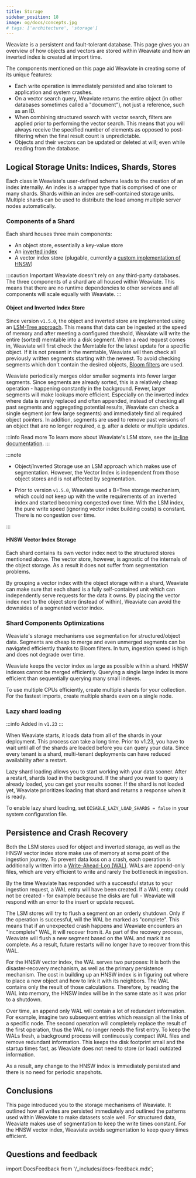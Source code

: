 ```yaml
---
title: Storage
sidebar_position: 18
image: og/docs/concepts.jpg
# tags: ['architecture', 'storage']
---
```


Weaviate is a persistent and fault-tolerant database. This page gives you an overview of how objects and vectors are stored within Weaviate and how an inverted index is created at import time.

The components mentioned on this page aid Weaviate in creating some of its unique features:

* Each write operation is immediately persisted and also tolerant to application and system crashes.
* On a vector search query, Weaviate returns the entire object (in other databases sometimes called a "document"), not just a reference, such as an ID.
* When combining structured search with vector search, filters are applied prior to performing the vector search. This means that you will always receive the specified number of elements as opposed to post-filtering when the final result count is unpredictable.
* Objects and their vectors can be updated or deleted at will; even while reading from the database.

## Logical Storage Units: Indices, Shards, Stores

Each class in Weaviate's user-defined schema leads to the creation of an index internally. An index is a wrapper type that is comprised of one or many shards. Shards within an index are self-contained storage units. Multiple shards can be used to distribute the load among multiple server nodes automatically.

### Components of a Shard

Each shard houses three main components:

* An object store, essentially a key-value store
* An [inverted index](https://en.wikipedia.org/wiki/Inverted_index)
* A vector index store (plugable, currently a [custom implementation of HNSW](/developers/weaviate/concepts/vector-index.md#hnsw))

:::caution Important
Weaviate doesn't rely on any third-party databases. The three components of a shard are all housed within Weaviate. This means that there are no runtime dependencies to other services and all components will scale equally with Weaviate.
:::

#### Object and Inverted Index Store

Since version `v1.5.0`, the object and inverted store are implemented using an [LSM-Tree approach](https://en.wikipedia.org/wiki/Log-structured_merge-tree). This means that data can be ingested at the speed of memory and after meeting a configured threshold, Weaviate will write the entire (sorted) memtable into a disk segment. When a read request comes in, Weaviate will first check the Memtable for the latest update for a specific object. If it is not present in the memtable, Weaviate will then check all previously written segments starting with the newest. To avoid checking segments which don't contain the desired objects, [Bloom filters](https://en.wikipedia.org/wiki/Bloom_filter) are used.

Weaviate periodically merges older smaller segments into fewer larger segments. Since segments are already sorted, this is a relatively cheap operation - happening constantly in the background. Fewer, larger segments will make lookups more efficient. Especially on the inverted index where data is rarely replaced and often appended, instead of checking all past segments and aggregating potential results, Weaviate can check a single segment (or few large segments) and immediately find all required object pointers. In addition, segments are used to remove past versions of an object that are no longer required, e.g. after a delete or multiple updates.

:::info Read more
To learn more about Weaviate's LSM store, see the [in-line documentation](https://pkg.go.dev/github.com/weaviate/weaviate/adapters/repos/db/lsmkv).
:::

:::note

- Object/Inverted Storage use an LSM approach which makes use of segmentation. However, the Vector Index is independent from those object stores and is not affected by segmentation.

- Prior to version `v1.5.0`, Weaviate used a B+Tree storage mechanism, which could not keep up with the write requirements of an inverted index and started becoming congested over time. With the LSM index, the pure write speed (ignoring vector index building costs) is constant. There is no congestion over time.

:::

#### HNSW Vector Index Storage

Each shard contains its own vector index next to the structured stores mentioned above. The vector store, however, is agnostic of the internals of the object storage. As a result it does not suffer from segmentation problems.

By grouping a vector index with the object storage within a shard, Weaviate can make sure that each shard is a fully self-contained unit which can independently serve requests for the data it owns. By placing the vector index next to the object store (instead of within), Weaviate can avoid the downsides of a segmented vector index.

### Shard Components Optimizations

Weaviate's storage mechanisms use segmentation for structured/object data. Segments are cheap to merge and even unmerged segments can be navigated efficiently thanks to Bloom filters. In turn, ingestion speed is high and does not degrade over time.

Weaviate keeps the vector index as large as possible within a shard. HNSW indexes cannot be merged efficiently. Querying a single large index is more efficient than sequentially querying many small indexes.

To use multiple CPUs efficiently, create multiple shards for your collection. For the fastest imports, create multiple shards even on a single node.

### Lazy shard loading

:::info Added in `v1.23`
:::

When Weaviate starts, it loads data from all of the shards in your deployment. This process can take a long time. Prior to v1.23, you have to wait until all of the shards are loaded before you can query your data. Since every tenant is a shard, multi-tenant deployments can have reduced availability after a restart.

Lazy shard loading allows you to start working with your data sooner. After a restart, shards load in the background. If the shard you want to query is already loaded, you can get your results sooner. If the shard is not loaded yet, Weaviate prioritizes loading that shard and returns a response when it is ready.

To enable lazy shard loading, set `DISABLE_LAZY_LOAD_SHARDS = false` in your system configuration file.

## Persistence and Crash Recovery

Both the LSM stores used for object and inverted storage, as well as the HNSW vector index store make use of memory at some point of the ingestion journey. To prevent data loss on a crash, each operation is additionally written into a [Write-Ahead-Log (WAL)](https://martinfowler.com/articles/patterns-of-distributed-systems/wal.html). WALs are append-only files, which are very efficient to write and rarely the bottleneck in ingestion.

By the time Weaviate has responded with a successful status to your ingestion request, a WAL entry will have been created. If a WAL entry could not be created - for example because the disks are full - Weaviate will respond with an error to the insert or update request.

The LSM stores will try to flush a segment on an orderly shutdown. Only if the operation is successful, will the WAL be marked as "complete". This means that if an unexpected crash happens and Weaviate encounters an "incomplete" WAL, it will recover from it. As part of the recovery process, Weaviate will flush a new segment based on the WAL and mark it as complete. As a result, future restarts will no longer have to recover from this WAL.

For the HNSW vector index, the WAL serves two purposes: It is both the disaster-recovery mechanism, as well as the primary persistence mechanism. The cost in building up an HNSW index is in figuring out where to place a new object and how to link it with its neighbors. The WAL contains only the result of those calculations. Therefore, by reading the WAL into memory, the HNSW index will be in the same state as it was prior to a shutdown.

Over time, an append only WAL will contain a lot of redundant information. For example, imagine two subsequent entries which reassign all the links of a specific node. The second operation will completely replace the result of the first operation, thus the WAL no longer needs the first entry. To keep the WALs fresh, a background process will continuously compact WAL files and remove redundant information. This keeps the disk footprint small and the startup times fast, as Weaviate does not need to store (or load) outdated information.

As a result, any change to the HNSW index is immediately persisted and there is no need for periodic snapshots.

## Conclusions

This page introduced you to the storage mechanisms of Weaviate. It outlined how all writes are persisted immediately and outlined the patterns used within Weaviate to make datasets scale well. For structured data, Weaviate makes use of segmentation to keep the write times constant. For the HNSW vector index, Weaviate avoids segmentation to keep query times efficient.

## Questions and feedback

import DocsFeedback from '/_includes/docs-feedback.mdx';

<DocsFeedback/>

